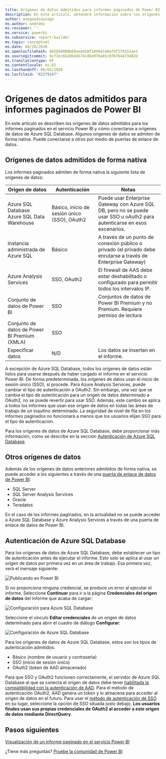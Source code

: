 ```yaml
---
title: Orígenes de datos admitidos para informes paginados de Power BI
description: En este artículo, obtendrá información sobre los orígenes de datos admitidos para los informes paginados en el servicio Power BI y cómo conectarse a orígenes de datos de Azure SQL Database.
author: onegoodsausage
ms.author: andremi
ms.reviewer: ''
ms.service: powerbi
ms.subservice: report-builder
ms.topic: conceptual
ms.date: 04/28/2020
ms.openlocfilehash: 865b60800b68aed410f10964148afdf2791b1ae1
ms.sourcegitcommit: 9c72ec6b2d6d4574c86e976a65c076764473482d
ms.translationtype: HT
ms.contentlocale: es-ES
ms.lasthandoff: 06/02/2020
ms.locfileid: "83279167"
---
```

# <a name="supported-data-sources-for-power-bi-paginated-reports"></a>Orígenes de datos admitidos para informes paginados de Power BI

En este artículo se describen los orígenes de datos admitidos para los informes paginados en el servicio Power BI y cómo conectarse a orígenes de datos de Azure SQL Database. Algunos orígenes de datos se admiten de forma nativa. Puede conectarse a otros por medio de puertas de enlace de datos.

## <a name="natively-supported-data-sources"></a>Orígenes de datos admitidos de forma nativa

Los informes paginados admiten de forma nativa la siguiente lista de orígenes de datos:

| Origen de datos | Autenticación | Notas |
| --- | --- | --- |
| Azure SQL Database <br>Azure SQL Data Warehouse | Básico, inicio de sesión único (SSO), OAuth2 | Puede usar Enterprise Gateway con Azure SQL DB, pero no se puede usar SSO u oAuth2 para autenticarse en esos escenarios.   |
| Instancia administrada de Azure SQL | Básico | A través de un punto de conexión público o privado (el privado debe enrutarse a través de Enterprise Gateway)  |
| Azure Analysis Services | SSO, OAuth2 | El firewall de AAS debe estar deshabilitado o configurado para permitir todos los intervalos IP.|
| Conjunto de datos de Power BI | SSO | Conjuntos de datos de Power BI Premium y no Premium. Requiere permiso de lectura |
| Conjunto de datos de Power BI Premium (XMLA) | SSO |   |
| Especificar datos | N/D | Los datos se insertan en el informe. |

A excepción de Azure SQL Database, todos los orígenes de datos están listos para usarse después de haber cargado el informe en el servicio Power BI. De forma predeterminada, los orígenes de datos usan el inicio de sesión único (SSO), si procede. Para Azure Analysis Services, puede cambiar el tipo de autenticación a OAuth2. Sin embargo, una vez que se cambia el tipo de autenticación para un origen de datos determinado a OAuth2, no se puede revertir para usar SSO.  Además, este cambio se aplica a todos los informes que usan ese origen de datos en todas las áreas de trabajo de un inquilino determinado.  La seguridad de nivel de fila en los informes paginados no funcionará a menos que los usuarios elijan SSO para el tipo de autenticación.

Para los orígenes de datos de Azure SQL Database, debe proporcionar más información, como se describe en la sección [Autenticación de Azure SQL Database](#azure-sql-database-authentication).

## <a name="other-data-sources"></a>Otros orígenes de datos

Además de los orígenes de datos anteriores admitidos de forma nativa, se puede acceder a los siguientes a través de una [puerta de enlace de datos de Power BI](../connect-data/service-gateway-onprem.md):

- SQL Server
- SQL Server Analysis Services
- Oracle
- Teradatos

En el caso de los informes paginados, en la actualidad no se puede acceder a Azure SQL Database y Azure Analysis Services a través de una puerta de enlace de datos de Power BI.

## <a name="azure-sql-database-authentication"></a>Autenticación de Azure SQL Database

Para los orígenes de datos de Azure SQL Database, debe establecer un tipo de autenticación antes de ejecutar el informe. Esto solo se aplica al usar un origen de datos por primera vez en un área de trabajo. Esa primera vez, verá el mensaje siguiente:

![Publicando en Power BI](media/paginated-reports-data-sources/power-bi-paginated-publishing.png)

Si no proporciona ninguna credencial, se produce un error al ejecutar el informe. Seleccione **Continuar** para ir a la página **Credenciales del origen de datos** del informe que acaba de cargar:

![Configuración para Azure SQL Database](media/paginated-reports-data-sources/power-bi-paginated-settings-azure-sql.png)

Seleccione el vínculo **Editar credenciales** de un origen de datos determinado para abrir el cuadro de diálogo **Configurar**:

![Configuración de Azure SQL Database](media/paginated-reports-data-sources/power-bi-paginated-configure-azure-sql.png)

Para los orígenes de datos de Azure SQL Database, estos son los tipos de autenticación admitidos:

- Básico (nombre de usuario y contraseña)
- SSO (inicio de sesión único)
- OAuth2 (token de AAD almacenado)

Para que SSO y OAuth2 funcionen correctamente, el servidor de Azure SQL Database al que se conecta el origen de datos debe tener [habilitada la compatibilidad con la autenticación de AAD](https://docs.microsoft.com/azure/sql-database/sql-database-aad-authentication-configure). Para el método de autenticación OAuth2, AAD genera un token y lo almacena para acceder al origen de datos en el futuro. Para usar el [método de autenticación de SSO](https://docs.microsoft.com/power-bi/service-azure-sql-database-with-direct-connect#single-sign-on) en su lugar, seleccione la opción de SSO situada justo debajo, **Los usuarios finales usan sus propias credenciales de OAuth2 al acceder a este origen de datos mediante DirectQuery**.
  
## <a name="next-steps"></a>Pasos siguientes

[Visualización de un informe paginado en el servicio Power BI](../consumer/paginated-reports-view-power-bi-service.md)

¿Tiene más preguntas? [Pruebe la comunidad de Power BI](https://community.powerbi.com/)


